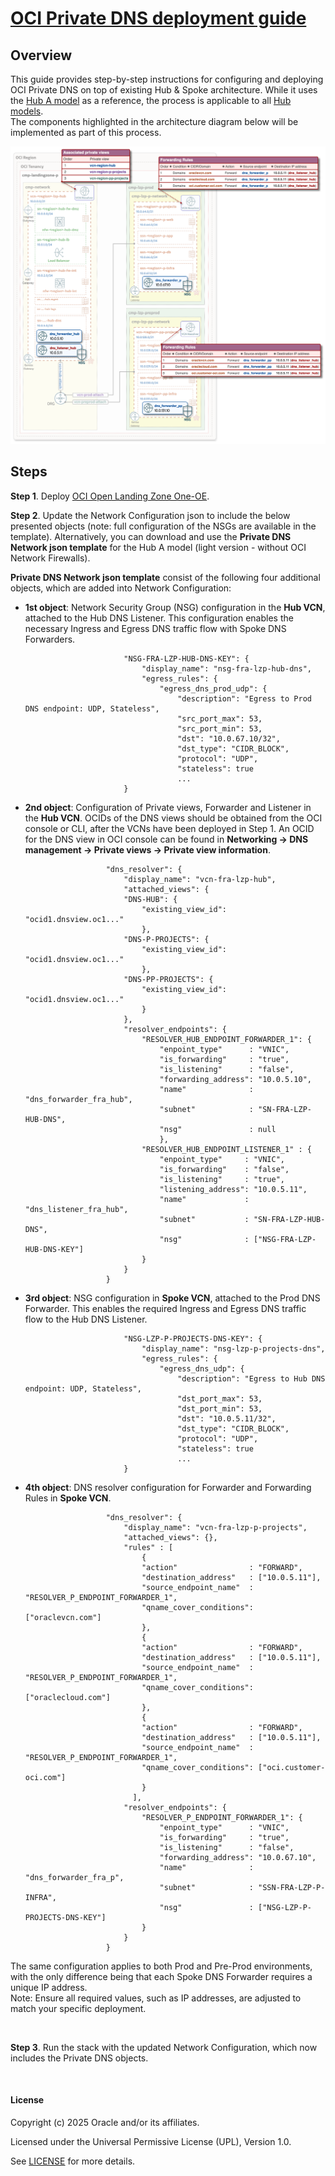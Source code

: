 
# **[OCI Private DNS deployment guide](#)**

## **Overview**
This guide provides step-by-step instructions for configuring and deploying OCI Private DNS on top of existing Hub & Spoke architecture. While it uses the [Hub A model](https://github.com/oci-landing-zones/oci-landing-zone-operating-entities/blob/master/addons/oci-hub-models/hub_a/readme.md) as a reference, the process is applicable to all [Hub models](https://github.com/oci-landing-zones/oci-landing-zone-operating-entities/blob/master/addons/oci-hub-models/readme.md).<br>
The components highlighted in the architecture diagram below will be implemented as part of this process.

<img src="images/dns-arch.png" width="900" height="value">


## **Steps**

**Step 1**. Deploy [OCI Open Landing Zone One-OE](https://github.com/oci-landing-zones/oci-landing-zone-operating-entities/tree/master/blueprints/one-oe).

**Step 2**. Update the Network Configuration json to include the below presented objects (note: full configuration of the NSGs are available in the template). Alternatively, you can download and use the **Private DNS Network json template**  for the Hub A model (light version - without OCI Network Firewalls).

**Private DNS Network json template** consist of the following four additional objects, which are added into Network Configuration:

- **1st object**: Network Security Group (NSG) configuration in the **Hub VCN**, attached to the Hub DNS Listener. This configuration enables the necessary Ingress and Egress DNS traffic flow with Spoke DNS Forwarders.


                            "NSG-FRA-LZP-HUB-DNS-KEY": {
                                "display_name": "nsg-fra-lzp-hub-dns",
                                "egress_rules": {
                                    "egress_dns_prod_udp": {
                                        "description": "Egress to Prod DNS endpoint: UDP, Stateless",
                                        "src_port_max": 53,
                                        "src_port_min": 53,
                                        "dst": "10.0.67.10/32",
                                        "dst_type": "CIDR_BLOCK",
                                        "protocol": "UDP",
                                        "stateless": true
                                        ...
                            }


- **2nd object**: Configuration of Private views, Forwarder and Listener in the **Hub VCN**. 
  OCIDs of the DNS views should be obtained from the OCI console or CLI, after the VCNs have been deployed in Step 1. An OCID for the DNS view in OCI console can be found in **Networking -> DNS management -> Private views -> Private view information**.

                        "dns_resolver": {
                            "display_name": "vcn-fra-lzp-hub",
                            "attached_views": {
                            "DNS-HUB": {
                                "existing_view_id": "ocid1.dnsview.oc1..." 
                                },
                            "DNS-P-PROJECTS": {
                                "existing_view_id": "ocid1.dnsview.oc1..." 
                                },
                            "DNS-PP-PROJECTS": {
                                "existing_view_id": "ocid1.dnsview.oc1..." 
                                }
                            },
                            "resolver_endpoints": {
                                "RESOLVER_HUB_ENDPOINT_FORWARDER_1": {
                                    "enpoint_type"      : "VNIC",
                                    "is_forwarding"     : "true",
                                    "is_listening"      : "false",
                                    "forwarding_address": "10.0.5.10",
                                    "name"              : "dns_forwarder_fra_hub",
                                    "subnet"            : "SN-FRA-LZP-HUB-DNS",
                                    "nsg"               : null
                                    },
                                "RESOLVER_HUB_ENDPOINT_LISTENER_1" : {
                                    "enpoint_type"     : "VNIC",
                                    "is_forwarding"    : "false",
                                    "is_listening"     : "true",
                                    "listening_address": "10.0.5.11",
                                    "name"             : "dns_listener_fra_hub",
                                    "subnet"           : "SN-FRA-LZP-HUB-DNS",
                                    "nsg"              : ["NSG-FRA-LZP-HUB-DNS-KEY"]
                                }
                            }
                        }


- **3rd object**: NSG configuration in **Spoke VCN**, attached to the Prod DNS Forwarder. This enables the required Ingress and Egress DNS traffic flow to the Hub DNS Listener.

                            "NSG-LZP-P-PROJECTS-DNS-KEY": {
                                "display_name": "nsg-lzp-p-projects-dns",
                                "egress_rules": {
                                    "egress_dns_udp": {
                                        "description": "Egress to Hub DNS endpoint: UDP, Stateless",
                                        "dst_port_max": 53,
                                        "dst_port_min": 53,
                                        "dst": "10.0.5.11/32",
                                        "dst_type": "CIDR_BLOCK",
                                        "protocol": "UDP",
                                        "stateless": true
                                        ...
                            }


- **4th object**: DNS resolver configuration for Forwarder and Forwarding Rules in **Spoke VCN**. 

                        "dns_resolver": {
                            "display_name": "vcn-fra-lzp-p-projects",
                            "attached_views": {},
                            "rules" : [
                                {
                                "action"                : "FORWARD",
                                "destination_address"   : ["10.0.5.11"],
                                "source_endpoint_name"  : "RESOLVER_P_ENDPOINT_FORWARDER_1",
                                "qname_cover_conditions": ["oraclevcn.com"]
                                },
                                {
                                "action"                : "FORWARD",
                                "destination_address"   : ["10.0.5.11"],
                                "source_endpoint_name"  : "RESOLVER_P_ENDPOINT_FORWARDER_1",
                                "qname_cover_conditions": ["oraclecloud.com"]
                                },
                                {
                                "action"                : "FORWARD",
                                "destination_address"   : ["10.0.5.11"],
                                "source_endpoint_name"  : "RESOLVER_P_ENDPOINT_FORWARDER_1",
                                "qname_cover_conditions": ["oci.customer-oci.com"]
                                }
                              ],
                            "resolver_endpoints": {
                                "RESOLVER_P_ENDPOINT_FORWARDER_1": {
                                    "enpoint_type"      : "VNIC",
                                    "is_forwarding"     : "true",
                                    "is_listening"      : "false",
                                    "forwarding_address": "10.0.67.10",
                                    "name"              : "dns_forwarder_fra_p",
                                    "subnet"            : "SSN-FRA-LZP-P-INFRA",
                                    "nsg"               : ["NSG-LZP-P-PROJECTS-DNS-KEY"]
                                }
                            }
                        }

The same configuration applies to both Prod and Pre-Prod environments, with the only difference being that each Spoke DNS Forwarder requires a unique IP address.<br>
Note: Ensure all required values, such as IP addresses, are adjusted to match your specific deployment.

&nbsp;

**Step 3**. Run the stack with the updated Network Configuration, which now includes the Private DNS objects.


&nbsp; 

#### License
Copyright (c) 2025 Oracle and/or its affiliates.

Licensed under the Universal Permissive License (UPL), Version 1.0.

See [LICENSE](/LICENSE.txt) for more details.
